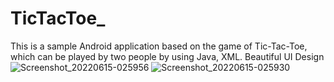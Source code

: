 # TicTacToe_
This is a sample Android application based on the game of Tic-Tac-Toe, which can be played by two people by using Java, XML.
Beautiful UI Design
![Screenshot_20220615-025956](https://user-images.githubusercontent.com/107514813/173700062-055bf831-1652-4e56-820f-dfdeac3b09b1.jpg)
![Screenshot_20220615-025930](https://user-images.githubusercontent.com/107514813/173700064-dcda7e5c-34a5-440b-b2ea-508cec6afe9b.jpg)
